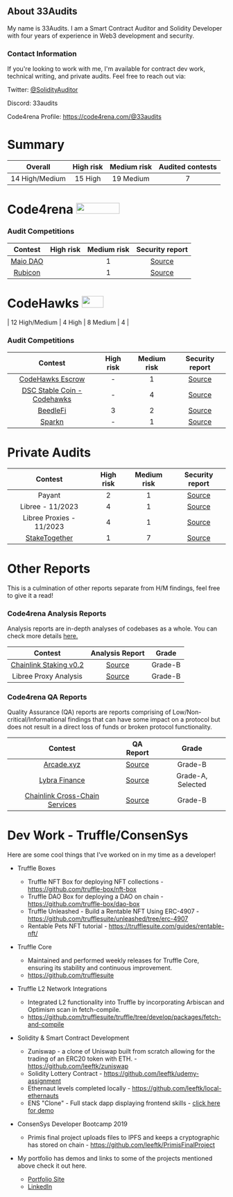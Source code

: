 ## About 33Audits

My name is 33Audits. I am a Smart Contract Auditor and Solidity Developer with four years of experience in Web3 development and security.

### Contact Information
If you're looking to work with me, I'm available for contract dev work, technical writing, and private audits. Feel free to reach out via:

Twitter: [@SolidityAuditor](https://twitter.com/solidityauditor)

Discord: 33audits

Code4rena Profile: https://code4rena.com/@33audits

# Summary

| Overall | High risk |  Medium risk | Audited contests |
|:--:|:--:|:--:|:--:|
| 14 High/Medium | 15 High | 19 Medium | 7 |  

# Code4rena <img src="https://code4rena.com/logos/c4-logo.svg" width=100 height=25>

### Audit Competitions
| Contest | High risk | Medium risk | Security report | 
|:--:|:--:|:--:|:--:|
| [Maio DAO](https://www.codehawks.com/contests/clkbo1fa20009jr08nyyf9wbx) | | 1 | [Source](https://github.com/nevillehuang/Portfolio/blob/main/Code4rena/Tangible/Tangible-Report.md) | 
| [Rubicon](https://www.codehawks.com/contests/clkbo1fa20009jr08nyyf9wbx) | | 1 | [Source](https://code4rena.com/@33audits) | 




# CodeHawks <img src="https://res.cloudinary.com/droqoz7lg/image/upload/v1689080263/snhkgvtsidryjdtx0pce.png" width=50 height=27>
| 12 High/Medium | 4 High | 8 Medium | 4 |  
### Audit Competitions
| Contest | High risk | Medium risk | Security report | 
|:--:|:--:|:--:|:--:|
| [CodeHawks Escrow](https://github.com/Cyfrin/2023-07-escrow) | - | 1 | [Source](https://github.com/nevillehuang/Portfolio/blob/main/CodeHawks/CodeHawks%20Escrow/Escrow-Report.md) | 
| [DSC Stable Coin - Codehawks](https://github.com/Cyfrin/2023-08-sparkn) | - | 4 | [Source](https://www.codehawks.com/contests/cljx3b9390009liqwuedkn0m0) | 
| [BeedleFi]([https://github.com/Cyfrin/2023-08-sparkn](https://www.codehawks.com/contests/clkbo1fa20009jr08nyyf9wbx)) | 3 | 2 | [Source](https://github.com/leeftk/audit-reports/blob/main/codehawks/audit-report-beedle.md) | 
| [Sparkn](https://github.com/Cyfrin/2023-08-sparkn) | - | 1 | [Source](https://github.com/nevillehuang/Portfolio/blob/main/CodeHawks/Sparkn/Sparkn-Report.md) | 

# Private Audits
| Contest | High risk | Medium risk | Security report | 
|:--:|:--:|:--:|:--:|
| Payant | 2 | 1  | [Source]([https://github.com/UNSNARL/audit-reports/blob/main/Payant_Report.pdf](https://github.com/UNSNARL/audit-reports/blob/main/Payant_Report.pdf)) | 
| Libree - 11/2023| 4 | 1  | [Source](https://github.com/leeftk/audit-reports/blob/main/private%20audits/audit-report-libree.pdf)| 
| Libree Proxies - 11/2023| 4 | 1  | [Source](https://github.com/leeftk/audit-reports/blob/main/private%20audits/audit-report-libree-proxies.pdf)| 
| [StakeTogether](https://staketogether.org/) | 1 | 7  | [Source](https://github.com/sensesecurity/reporter/blob/main/output/StakeTogether_20231130160542.md) | 
# Other Reports
This is a culmination of other reports separate from H/M findings, feel free to give it a read!

### Code4rena Analysis Reports
Analysis reports are in-depth analyses of codebases as a whole. You can check more details [here.](https://code4rena.notion.site/Analyses-Guidelines-and-FAQ-2808a71e08e44c81a985527194f5f118#78bf85ff58944e0ab714a5e42fe1237a)

| Contest | Analysis Report | Grade|
|:--:|:--:|:--:|
| [Chainlink Staking v0.2](https://code4rena.com/contests/2023-08-chainlink-staking-v02#top) | [Source](https://github.com/leeftk/audit-reports/blob/main/code4rena/qa-report-chainlink.md) | Grade-B |
| Libree Proxy Analysis | [Source](https://github.com/leeftk/audit-reports/blob/main/code4rena/qa-report-chainlink.md) | Grade-B |




### Code4rena QA Reports
Quality Assurance (QA) reports are reports comprising of Low/Non-critical/Informational findings that can have some impact on a protocol but does not result in a direct loss of funds or broken protocol functionality.

| Contest | QA Report | Grade|
|:--:|:--:|:--:|
| [Arcade.xyz](https://code4rena.com/contests/2023-07-arcadexyz#top) | [Source](https://github.com/nevillehuang/Portfolio/blob/main/Code4rena/Arcade/Arcade-QA.md) | Grade-B |
| [Lybra Finance](https://code4rena.com/contests/2023-06-lybra-finance#top) | [Source](https://github.com/nevillehuang/Portfolio/blob/main/Code4rena/Lybra%20Finance/Lybra-QA.md) | Grade-A, Selected |
| [Chainlink Cross-Chain Services](https://code4rena.com/contests/2023-05-chainlink-cross-chain-services-ccip-and-arm-network#top) | [Source](https://github.com/nevillehuang/Portfolio/blob/main/Code4rena/Chainlink%20CCIP/Chainlink-CCIP-QA.md) | Grade-B |



<!--
**leeftk/leeftk** is a ✨ _special_ ✨ repository because its `README.md` (this file) appears on your GitHub profile.

Here are some ideas to get you started:

- 🔭 I’m currently working on ...
- 🌱 I’m currently learning ...
- 👯 I’m looking to collaborate on ...
- 🤔 I’m looking for help with ...
- 💬 Ask me about ...
- 📫 How to reach me: ...
- 😄 Pronouns: ...
- ⚡ Fun fact: ...
-->


# Dev Work - Truffle/ConsenSys

Here are some cool things that I've worked on in my time as a developer!

- Truffle Boxes
  - Truffle NFT Box for deploying NFT collections - https://github.com/truffle-box/nft-box
  - Truffle DAO Box for deploying a DAO on chain -  https://github.com/truffle-box/dao-box
  - Truffle Unleashed  - Build a Rentable NFT Using ERC-4907 - https://github.com/trufflesuite/unleashed/tree/erc-4907
  - Rentable Pets NFT tutorial - https://trufflesuite.com/guides/rentable-nft/
- Truffle Core
  - Maintained and performed weekly releases for Truffle Core, ensuring its stability and continuous improvement.
  - https://github.com/trufflesuite
- Truffle L2 Network Integrations
  - Integrated L2 functionality into Truffle by incorporating Arbiscan and Optimism
 scan in fetch-compile. 
  - https://github.com/trufflesuite/truffle/tree/develop/packages/fetch-and-compile
- Solidity & Smart Contract Development
  - Zuniswap - a clone of Uniswap built from scratch allowing for the trading of an ERC20 token with ETH. - https://github.com/leeftk/zuniswap
  - Solidity Lottery Contract - https://github.com/leeftk/udemy-assignment
  - Ethernaut levels completed locally - https://github.com/leeftk/local-ethernauts
  - ENS "Clone" - Full stack dapp displaying frontend skills - [click here for demo](https://lucky-hill-3994.on.fleek.co/)
 
- ConsenSys Developer Bootcamp 2019
  - Primis final project uploads files to IPFS and keeps a cryptographic has stored on chain - https://github.com/leeftk/PrimisFinalProject
- My portfolio has demos and links to some of the projects mentioned above check it out here.
  - [Portfolio Site](https://leefaria.com)
  - [LinkedIn](https://www.linkedin.com/in/leandro-faria-564619174/)





